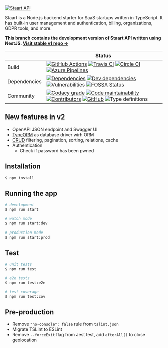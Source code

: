 [![Staart API](https://raw.githubusercontent.com/staart/staart.js.org/master/assets/svg/api.svg?sanitize=true)](https://staart.js.org/api)

Staart is a Node.js backend starter for SaaS startups written in TypeScript. It has built-in user management and authentication, billing, organizations, GDPR tools, and more.

**This branch contains the development version of Staart API written using NestJS. [Visit stable v1 repo →](https://github.com/staart/api)**

|  | Status |
| - | - |
| Build | [![GitHub Actions](https://github.com/staart/api-v2/workflows/Node%20CI/badge.svg)](https://github.com/staart/api-v2/actions) [![Travis CI](https://img.shields.io/travis/staart/api-v2?label=Travis%20CI)](https://travis-ci.org/staart/api-v2) [![Circle CI](https://img.shields.io/circleci/build/github/staart/api-v2?label=Circle%20CI)](https://circleci.com/gh/staart/api-v2) [![Azure Pipelines](https://dev.azure.com/staart/api-v2/_apis/build/status/staart.api-v2?branchName=master)](https://dev.azure.com/staart/api-v2/_build/latest?definitionId=8&branchName=master) |
| Dependencies | [![Dependencies](https://img.shields.io/david/staart/api-v2.svg)](https://david-dm.org/staart/api-v2) [![Dev dependencies](https://img.shields.io/david/dev/staart/api-v2.svg)](https://david-dm.org/staart/api-v2) ![Vulnerabilities](https://img.shields.io/snyk/vulnerabilities/github/staart/api-v2.svg) [![FOSSA Status](https://app.fossa.com/api/projects/git%2Bgithub.com%2Fstaart%2Fapi-v2.svg?type=shield)](https://app.fossa.com/projects/git%2Bgithub.com%2Fstaart%2Fapi-v2?ref=badge_shield) |
| Community | [![Codacy grade](https://img.shields.io/codacy/grade/403c8644e13e47df878156f3658220ce)](https://www.codacy.com/manual/AnandChowdhary/uppload) [![Code maintainability](https://img.shields.io/codeclimate/maintainability/staart/api-v2)](https://codeclimate.com/github/staart/api-v2) [![Contributors](https://img.shields.io/github/contributors/staart/api-v2.svg)](https://github.com/staart/api-v2/graphs/contributors) [![GitHub](https://img.shields.io/github/license/staart/api-v2.svg)](https://github.com/staart/api-v2/blob/master/LICENSE) ![Type definitions](https://img.shields.io/badge/types-TypeScript-blue.svg) |

## New features in v2

- OpenAPI JSON endpoint and Swagger UI
- [TypeORM](https://github.com/typeorm/typeorm) as database driver wirh ORM
- [CRUD](https://docs.nestjs.com/recipes/crud-utilities) filtering, pagination, sorting, relations, cache
- Authentication
  - Check if password has been pwned

## Installation

```bash
$ npm install
```

## Running the app

```bash
# development
$ npm run start

# watch mode
$ npm run start:dev

# production mode
$ npm run start:prod
```

## Test

```bash
# unit tests
$ npm run test

# e2e tests
$ npm run test:e2e

# test coverage
$ npm run test:cov
```

## Pre-production

- Remove `"no-console": false` rule from `tslint.json`
- Migrate TSLint to ESLint
- Remove `--forceExit` flag from Jest test, add `afterAll()` to close geolocation
